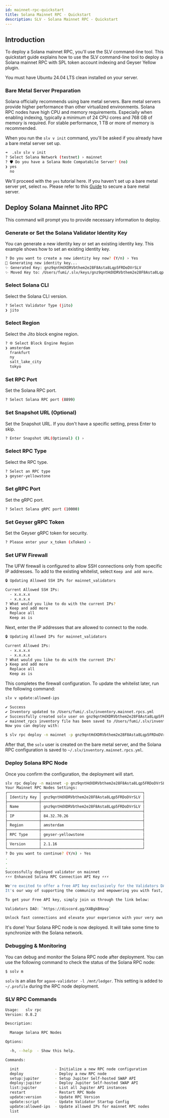 ```yaml
---
id: mainnet-rpc-quickstart
title: Solana Mainnet RPC - Quickstart
description: SLV - Solana Mainnet RPC - Quickstart
---
```


## Introduction

To deploy a Solana mainnet RPC, you'll use the SLV command-line tool.
This quickstart guide explains how to use the SLV command-line tool to deploy a Solana mainnet RPC with SPL token account indexing and Geyser Yellow plugin.

You must have Ubuntu 24.04 LTS clean installed on your server.

### Bare Metal Server Preparation

Solana officially recommends using bare metal servers.
Bare metal servers provide higher performance than other virtualized environments.
Solana RPC nodes have high CPU and memory requirements.
Especially when enabling indexing, typically a minimum of 24 CPU cores and 768 GB of memory is required.
For stable performance, 1 TB or more of memory is recommended.

When you run the `slv v init` command, you'll be asked if you already have a bare metal server set up.

```bash
➜  .slv slv v init
? Select Solana Network (testnet) › mainnet
? 🛡️ Do you have a Solana Node Compatabile Server? (no)
❯ yes
  no
```

We'll proceed with the `yes` tutorial here.
If you haven't set up a bare metal server yet, select `no`.
Please refer to this [Guide](/en/doc/metal/quickstart) to secure a bare metal server.

## Deploy Solana Mainnet Jito RPC

This command will prompt you to provide necessary information to deploy.

### Generate or Set the Solana Validator Identity Key

You can generate a new identity key or set an existing identity key. This
example shows how to set an existing identity key.

```bash
? Do you want to create a new identity key now? (Y/n) › Yes
🔑 Generating new identity key...
✨ Generated Key: gnz9qntHdXDRVbthem2e28F8Asta8Lqp5FRDoDVrSLV
✨ Moved Key to: /Users/fumi/.slv/keys/gnz9qntHdXDRVbthem2e28F8Asta8Lqp5FRDoDVrSLV.json
```

### Select Solana CLI

Select the Solana CLI version.

```bash
? Select Validator Type (jito)
❯ jito
```

### Select Region

Select the Jito block engine region.

```bash
? 🌐 Select Block Engine Region
❯ amsterdam
  frankfurt
  ny
  salt_lake_city
  tokyo
```

### Set RPC Port

Set the Solana RPC port.

```bash
? Select Solana RPC port (8899)
```

### Set Snapshot URL (Optional)

Set the Snapshot URL.
If you don't have a specific setting, press Enter to skip.

```bash
? Enter Snapshot URL(Optional) () › 
```

### Select RPC Type

Select the RPC type.

```bash
? Select an RPC type
❯ geyser-yellowstone
```

### Set gRPC Port

Set the gRPC port.

```bash
? Select Solana gRPC port (10000)
```

### Set Geyser gRPC Token

Set the Geyser gRPC token for security.

```bash
? Please enter your x_token (xToken) ›
```

### Set UFW Firewall

The UFW firewall is configured to allow SSH connections only from specific IP addresses.
To add to the existing whitelist, select `Keep and add more`.

```bash
🔒 Updating Allowed SSH IPs for mainnet_validators

Current Allowed SSH IPs:
  - x.x.x.x
  - x.x.x.x
? What would you like to do with the current IPs?
❯ Keep and add more
  Replace all
  Keep as is
```

Next, enter the IP addresses that are allowed to connect to the node.

```bash
🔒 Updating Allowed IPs for mainnet_validators

Current Allowed IPs:
  - x.x.x.x
  - x.x.x.x
? What would you like to do with the current IPs?
❯ Keep and add more
  Replace all
  Keep as is
```

This completes the firewall configuration.
To update the whitelist later, run the following command:

```bash
slv v update:allowed-ips
```

```bash
✔︎ Success
✔ Inventory updated to /Users/fumi/.slv/inventory.mainnet.rpcs.yml
✔ Successfully created solv user on gnz9qntHdXDRVbthem2e28F8Asta8Lqp5FRDoDVrSLV
✔︎ mainnet_rpcs inventory file has been saved to /Users/fumi/.slv/inventory.mainnet.rpcs.yml
Now you can deploy with:

$ slv rpc deploy -n mainnet -p gnz9qntHdXDRVbthem2e28F8Asta8Lqp5FRDoDVrSLV    
```

After that, the `solv` user is created on the bare metal server, and
the Solana RPC configuration is saved to `~/.slv/inventory.mainnet.rpcs.yml`.

### Deploy Solana RPC Node

Once you confirm the configuration, the deployment will start.

```bash
slv rpc deploy -n mainnet -p gnz9qntHdXDRVbthem2e28F8Asta8Lqp5FRDoDVrSLV    
Your Mainnet RPC Nodes Settings:
┌──────────────┬─────────────────────────────────────────────┐
│ Identity Key │ gnz9qntHdXDRVbthem2e28F8Asta8Lqp5FRDoDVrSLV │
├──────────────┼─────────────────────────────────────────────┤
│ Name         │ gnz9qntHdXDRVbthem2e28F8Asta8Lqp5FRDoDVrSLV │
├──────────────┼─────────────────────────────────────────────┤
│ IP           │ 84.32.70.26                                 │
├──────────────┼─────────────────────────────────────────────┤
│ Region       │ amsterdam                                   │
├──────────────┼─────────────────────────────────────────────┤
│ RPC Type     │ geyser-yellowstone                          │
├──────────────┼─────────────────────────────────────────────┤
│ Version      │ 2.1.16                                      │
└──────────────┴─────────────────────────────────────────────┘
? Do you want to continue? (Y/n) › Yes
.
.
.
Successfully deployed validator on mainnet
⚡️⚡️⚡️ Enhanced Solana RPC Connection API Key ⚡️⚡️⚡️

We're excited to offer a free API key exclusively for the Validators DAO community 🎉
It's our way of supporting the community and empowering you with fast, reliable connections.

To get your Free API key, simply join us through the link below:

Validators DAO: `https://discord.gg/X4BgkBHavp`

Unlock fast connections and elevate your experience with your very own API key 🚀
```

It's done! Your Solana RPC node is now deployed.
It will take some time to synchronize with the Solana network.

### Debugging & Monitoring

You can debug and monitor the Solana RPC node after deployment.
You can use the following command to check the status of the Solana RPC node:

```bash
$ solv m
```

`solv` is an alias for `agave-validator -l /mnt/ledger`.
This setting is added to `~/.profile` during the RPC node deployment.

### SLV RPC Commands

```bash
Usage:   slv rpc
Version: 0.8.2  

Description:

  Manage Solana RPC Nodes

Options:

  -h, --help  - Show this help.  

Commands:

  init                - Initialize a new RPC node configuration 
  deploy              - Deploy a new RPC node                   
  setup:jupiter       - Setup Jupiter Self-hosted SWAP API      
  deploy:jupiter      - Deploy Jupiter Self-hosted SWAP API     
  list:jupiter        - List all Jupiter API instances          
  restart             - Restart RPC Node                        
  update:version      - Update RPC Version                      
  update:script       - Update Validator Startup Config         
  update:allowed-ips  - Update allowed IPs for mainnet RPC nodes
  list
